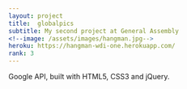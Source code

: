 ```yaml
---
layout: project
title:  globalpics
subtitle: My second project at General Assembly
<!--image: /assets/images/hangman.jpg-->
heroku: https://hangman-wdi-one.herokuapp.com/
rank: 3
---
```

Google API, built with HTML5, CSS3 and jQuery.